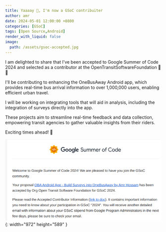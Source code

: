 ```yaml
---
title: Yaaaay 🎉, I'm now a GSoC contribuiter
author: amr
date: 2024-05-01 12:00:00 +0800
categories: [GSoC]
tags: [Open Source,Android]
render_with_liquid: false
image:
  path: /assets/gsoc-accepted.jpg
---
```



I am delighted to share that I've been accepted to Google Summer of Code 2024 and selected as a contributor at the OpenTransitSoftwareFoundation 🎉🥳


I'll be contributing to enhancing the OneBusAway Android app, which provides real-time bus arrival information to over 1,000,000 users, enabling efficient urban travel.

I will be working on integrating tools that will aid in analysis, including the integration of surveys directly into the app.

These projects aim to streamline real-time feedback and data collection, empowering transit agencies to gather valuable insights from their riders.

Exciting times ahead! 🥳


![Desktop View](/assets/gsoc-email.png){: width="972" height="589" }

